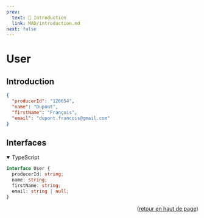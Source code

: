 ```yaml
---
prev:
  text: 💃 Introduction
  link: MAD/introduction.md
next: false
---
```


<span id="readme-top"></span>

# User

## Introduction

```json
{
  "producerId": "126654",
  "name": "Dupont",
  "firstName": "François",
  "email": "dupont.francois@gmail.com"
}
```

## Interfaces

<details class="details custom-block" open>
<summary>TypeScript</summary>

```ts
interface User {
  producerId: string;
  name: string;
  firstName: string;
  email: string | null;
}

```
</details>

<p align="right">(<a href="#readme-top">retour en haut de page</a>)</p>
